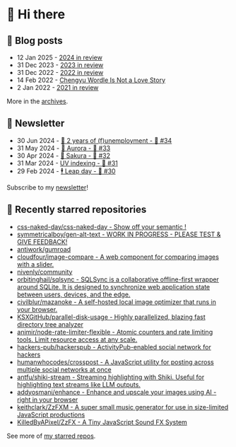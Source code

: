 # 👋 Hi there

## 📝 Blog posts

<!-- feed start -->
- 12 Jan 2025 - [2024 in review](https://cheeaun.com/blog/2025/01/2024-in-review/)
- 31 Dec 2023 - [2023 in review](https://cheeaun.com/blog/2023/12/2023-in-review/)
- 31 Dec 2022 - [2022 in review](https://cheeaun.com/blog/2022/12/2022-in-review/)
- 14 Feb 2022 - [Chengyu Wordle Is Not a Love Story](https://cheeaun.com/blog/2022/02/chengyu-wordle-is-not-a-love-story/)
- 2 Jan 2022 - [2021 in review](https://cheeaun.com/blog/2022/01/2021-in-review/)
<!-- feed end -->

More in the [archives](https://cheeaun.com/blog/archives/).

## 📰 Newsletter

<!-- newsletter start -->
- 30 Jun 2024 - [🎂 2 years of (f)unemployment - 🥫 #34](https://cheeaun.substack.com/p/2-years-of-funemployment-34)
- 31 May 2024 - [🌌 Aurora - 🥫 #33](https://cheeaun.substack.com/p/aurora-33)
- 30 Apr 2024 - [🌸 Sakura - 🥫 #32](https://cheeaun.substack.com/p/sakura-32)
- 31 Mar 2024 - [UV indexing - 🥫 #31](https://cheeaun.substack.com/p/uv-indexing-31)
- 29 Feb 2024 - [🕴️ Leap day - 🥫 #30](https://cheeaun.substack.com/p/leap-day-30)
<!-- newsletter end -->

Subscribe to my [newsletter](https://cheeaun.substack.com/)!

## 🌟 Recently starred repositories

<!-- starred repos start -->
- [css-naked-day/css-naked-day - Show off your semantic <body>!](https://github.com/css-naked-day/css-naked-day)
- [symmetricalboy/gen-alt-text - WORK IN PROGRESS - PLEASE TEST & GIVE FEEDBACK!](https://github.com/symmetricalboy/gen-alt-text)
- [antiwork/gumroad](https://github.com/antiwork/gumroad)
- [cloudfour/image-compare - A web component for comparing images with a slider.](https://github.com/cloudfour/image-compare)
- [nivenly/community](https://github.com/nivenly/community)
- [orbitinghail/sqlsync - SQLSync is a collaborative offline-first wrapper around SQLite. It is designed to synchronize web application state between users, devices, and the edge.](https://github.com/orbitinghail/sqlsync)
- [civilblur/mazanoke - A self-hosted local image optimizer that runs in your browser.](https://github.com/civilblur/mazanoke)
- [KSXGitHub/parallel-disk-usage - Highly parallelized, blazing fast directory tree analyzer](https://github.com/KSXGitHub/parallel-disk-usage)
- [animir/node-rate-limiter-flexible - Atomic counters and rate limiting tools. Limit resource access at any scale.](https://github.com/animir/node-rate-limiter-flexible)
- [hackers-pub/hackerspub - ActivityPub-enabled social network for hackers](https://github.com/hackers-pub/hackerspub)
- [humanwhocodes/crosspost - A JavaScript utility for posting across multiple social networks at once](https://github.com/humanwhocodes/crosspost)
- [antfu/shiki-stream - Streaming highlighting with Shiki. Useful for highlighting text streams like LLM outputs.](https://github.com/antfu/shiki-stream)
- [addyosmani/enhance - Enhance and upscale your images using AI - right in your browser](https://github.com/addyosmani/enhance)
- [keithclark/ZzFXM - A super small music generator for use in size-limited JavaScript productions](https://github.com/keithclark/ZzFXM)
- [KilledByAPixel/ZzFX - A Tiny JavaScript Sound FX System](https://github.com/KilledByAPixel/ZzFX)
<!-- starred repos end -->

See more of [my starred repos](https://github.com/stars/cheeaun/).
